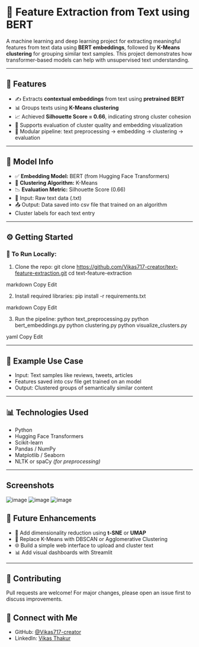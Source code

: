 # 📝 Feature Extraction from Text using BERT

A machine learning and deep learning project for extracting meaningful features from text data using **BERT embeddings**, followed by **K-Means clustering** for grouping similar text samples. This project demonstrates how transformer-based models can help with unsupervised text understanding.

---

## 🌟 Features

- ✍️ Extracts **contextual embeddings** from text using **pretrained BERT**  
- 📊 Groups texts using **K-Means clustering**  
- 📈 Achieved **Silhouette Score = 0.66**, indicating strong cluster cohesion  
- 🧪 Supports evaluation of cluster quality and embedding visualization  
- 🔁 Modular pipeline: text preprocessing → embedding → clustering → evaluation

---

## 🧠 Model Info

- ✅ **Embedding Model:** BERT (from Hugging Face Transformers)  
- 📌 **Clustering Algorithm:** K-Means  
- 📉 **Evaluation Metric:** Silhouette Score (0.66)  
- 📄 Input: Raw text data (.txt)  
- 📤 Output: Data saved into csv file that trained on an algorithm
- Cluster labels for each text entry

---

## ⚙️ Getting Started

### 🔧 To Run Locally:

1. Clone the repo:
git clone https://github.com/Vikas717-creator/text-feature-extraction.git cd text-feature-extraction

markdown
Copy
Edit

2. Install required libraries:
pip install -r requirements.txt

markdown
Copy
Edit

3. Run the pipeline:
python text_preprocessing.py python bert_embeddings.py python clustering.py python visualize_clusters.py

yaml
Copy
Edit

---

## 🧪 Example Use Case

- Input: Text samples like reviews, tweets, articles
- Features saved into csv file get trained on an model 
- Output: Clustered groups of semantically similar content

---

## 📊 Technologies Used

- Python  
- Hugging Face Transformers  
- Scikit-learn  
- Pandas / NumPy  
- Matplotlib / Seaborn  
- NLTK or spaCy *(for preprocessing)*

---
## Screenshots
![image](https://github.com/user-attachments/assets/03f19a81-99c5-4ce1-9072-a46a535948bf)
![image](https://github.com/user-attachments/assets/2e553b15-ec82-4469-be4a-793534d15268)
![image](https://github.com/user-attachments/assets/2603fcb6-dfd6-458c-95b5-4d7ac4f8a0f1)



## 🔮 Future Enhancements

- 🔎 Add dimensionality reduction using **t-SNE** or **UMAP**  
- 🧠 Replace K-Means with DBSCAN or Agglomerative Clustering  
- 🌐 Build a simple web interface to upload and cluster text  
- 📊 Add visual dashboards with Streamlit

---

## 🤝 Contributing

Pull requests are welcome! For major changes, please open an issue first to discuss improvements.



## 🔗 Connect with Me

- GitHub: [@Vikas717-creator](https://github.com/Vikas717-creator)  
- LinkedIn: [Vikas Thakur](https://www.linkedin.com/in/vikas-thakur-2304a6261/)
